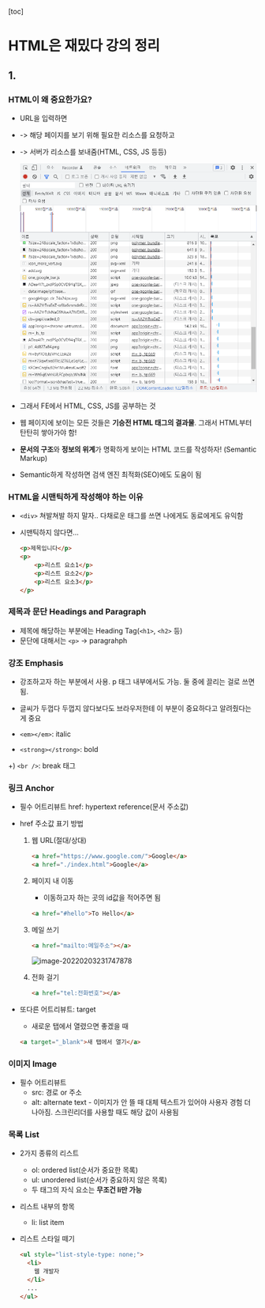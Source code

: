 [toc]

# HTML은 재밌다 강의 정리

## 1.

### HTML이 왜 중요한가요?

- URL을 입력하면

- -> 해당 페이지를 보기 위해 필요한 리소스를 요청하고

- -> 서버가 리소스를 보내줌(HTML, CSS, JS 등등)

  ![image-20220202233855297](README.assets/image-20220202233855297.png)

- 그래서 FE에서 HTML, CSS, JS를 공부하는 것

- 웹 페이지에 보이는 모든 것들은 **기승전 HTML 태그의 결과물**. 그래서 HTML부터 탄탄히 쌓아가야 함!
- **문서의 구조**와 **정보의 위계**가 명확하게 보이는 HTML 코드를 작성하자! (Semantic Markup)
- Semantic하게 작성하면 검색 엔진 최적화(SEO)에도 도움이 됨

### HTML을 시맨틱하게 작성해야 하는 이유

- `<div>` 쳐발쳐발 하지 말자.. 다채로운 태그를 쓰면 나에게도 동료에게도 유익함

- 시맨틱하지 않다면...

  ```html
  <p>제목입니다</p>
  <p>
      <p>리스트 요소1</p>
      <p>리스트 요소2</p>
      <p>리스트 요소3</p>
  </p>
  ```


### 제목과 문단 Headings and Paragraph

- 제목에 해당하는 부분에는 Heading Tag(`<h1>`, `<h2>` 등)
- 문단에 대해서는 `<p>` -> paragrahph

### 강조 Emphasis

- 강조하고자 하는 부분에서 사용. p 태그 내부에서도 가능. 둘 중에 끌리는 걸로 쓰면 됨.
- 글씨가 두껍다 두껍지 않다보다도 브라우저한테 이 부분이 중요하다고 알려줬다는 게 중요

- `<em></em>`: italic
- `<strong></strong>`: bold

+) `<br />`: break 태그

### 링크 Anchor

- 필수 어트리뷰트 href: hypertext reference(문서 주소값)

- href 주소값 표기 방법

  1. 웹 URL(절대/상대)

     ```html
     <a href="https://www.google.com/">Google</a>
     <a href="./index.html">Google</a>
     ```

  2. 페이지 내 이동

     - 이동하고자 하는 곳의 id값을 적어주면 됨

     ```html
     <a href="#hello">To Hello</a>
     ```

  3. 메일 쓰기

     ```html
     <a href="mailto:메일주소"></a>
     ```

     ![image-20220203231747878](C:\Users\multicampus\Desktop\wonyu\works\fun-HTML\README.assets\image-20220203231747878.png)

  4. 전화 걸기

     ```html
     <a href="tel:전화번호"></a>
     ```

- 또다른 어트리뷰트: target

  - 새로운 탭에서 열렸으면 좋겠을 때

  ```html
  <a target="_blank">새 탭에서 열기</a>
  ```


### 이미지 Image

- 필수 어트리뷰트
  - src: 경로 or 주소
  - alt: alternate text - 이미지가 안 뜰 때 대체 텍스트가 있어야 사용자 경험 더 나아짐. 스크린리더를 사용할 때도 해당 값이 사용됨

### 목록 List

- 2가지 종류의 리스트
  - ol: ordered list(순서가 중요한 목록)
  - ul: unordered list(순서가 중요하지 않은 목록)
  - 두 태그의 자식 요소는 **무조건 li만 가능**
- 리스트 내부의 항목
  - li: list item

- 리스트 스타일 떼기

  ```html
  <ul style="list-style-type: none;">
    <li>
      웹 개발자
    </li>
    ...
  </ul>
  ```

  